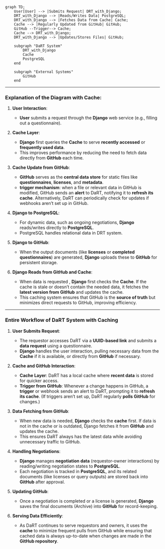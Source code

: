 
```mermaid
graph TD;
    User[User] --> |Submits Request| DRT_with_Django;
    DRT_with_Django --> |Reads/Writes Data| PostgreSQL;
    DRT_with_Django --> |Fetches Data from Cache| Cache;
    Cache --> |Regularly Updated from GitHub| GitHub;
    GitHub --Trigger--> Cache;
    Cache --> DRT_with_Django;
    DRT_with_Django --> |Updates/Stores Files| GitHub;

    subgraph "DaRT System"
        DRT_with_Django
        Cache
        PostgreSQL
    end

    subgraph "External Systems"
        GitHub
    end
```

---
### **Explanation of the Diagram with Cache**:

1. **User Interaction**:
   - **User** submits a request through the **Django** web service (e.g., filling out a questionnaire).

2. **Cache Layer**:
   - **Django** first queries the **Cache** to serve **recently accessed** or **frequently used data**.
   - This improves performance by reducing the need to fetch data directly from **GitHub** each time.
   
3. **Cache Update from GitHub**:
   - **GitHub** serves as the **central data store** for static files like **questionnaires**, **licenses**, and **metadata**.
   - **trigger mechanism**: when a file or relevant data in GitHub is modified, GitHub sends an **alert** to DaRT, notifying it to **refresh its cache**. Alternatively, DaRT can periodically check for updates if webhooks aren’t set up in GitHub.

4. **Django to PostgreSQL**:
   - For dynamic data, such as ongoing negotiations, **Django** reads/writes directly to **PostgreSQL**.
   - PostgreSQL handles relational data in DRT system.

5. **Django to GitHub**:
   - When the output documents (like **licenses** or **completed questionnaires**) are generated, **Django** uploads these to **GitHub** for persistent storage.
   
6. **Django Reads from GitHub and Cache**:
   - When data is requested , **Django** first checks the **Cache**. If the cache is stale or doesn’t contain the needed data, it fetches the **latest version from GitHub** and updates the cache.
   - This caching system ensures that GitHub is the **source of truth** but minimizes direct requests to GitHub, improving efficiency.

---

### **Entire Workflow of DaRT System with Caching**

1. **User Submits Request**:
   - The requestor accesses DaRT via a **UUID-based link** and submits a **data request** using a questionnaire.
   - **Django** handles the user interaction, pulling necessary data from the **Cache** if it is available, or directly from **GitHub** if necessary.

2. **Cache and GitHub Interaction**:
   - **Cache Layer**: DaRT has a local cache where **recent data** is stored for quicker access.
   - **Trigger from GitHub**: Whenever a change happens in GitHub, a **trigger** or webhook sends an alert to DaRT, prompting it to **refresh its cache**. (If triggers aren’t set up, DaRT regularly **polls GitHub** for changes.)

3. **Data Fetching from GitHub**:
   - When new data is needed, **Django** checks the **cache** first. If data is not in the cache or is outdated, Django fetches it from **GitHub** and updates the cache.
   - This ensures DaRT always has the latest data while avoiding unnecessary traffic to GitHub.

4. **Handling Negotiations**:
   - **Django** manages **negotiation data** (requestor-owner interactions) by reading/writing negotiation states to **PostgreSQL**.
   - Each negotiation is tracked in **PostgreSQL**, and its related documents (like licenses or query outputs) are stored back into **GitHub** after approval.

5. **Updating GitHub**:
   - Once a negotiation is completed or a license is generated, **Django** saves the final documents (Archive) into **GitHub** for record-keeping.
   
6. **Serving Data Efficiently**:
   - As DaRT continues to serve requestors and owners, it uses the **cache** to minimize frequent pulls from GitHub while ensuring that cached data is always up-to-date when changes are made in the **GitHub repository**.

